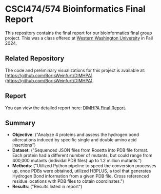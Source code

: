 # CSCI474/574 Bioinformatics Final Report

This repository contains the final report for our bioinformatics final group project. This was a class offered at [Western Washington University](https://www.wwu.edu/) in Fall 2024.
## Related Repository
The code and preliminary visualizations for this project is available at: [https://github.com/BorisWeinfurt/DIMHPA](https://github.com/BorisWeinfurt/DIMHPA).

## Report
You can view the detailed report here: [DIMHPA Final Report](DIMHPA%20Final%20Report.pdf).

## Summary
- **Objective**: ("Analyze 4 proteins and assess the hydrogen bond altercations induced by specific single and double amino acid insertions")
- **Dataset**: ("Sequenced JSON files from Rosetta into PDB file format. Each protein had a different number of mutants, but could range from 400,000 mutants (individal PDB files) up to 1.2 million mutants.")
- **Methods**: ("Utilized Python pipeline to speed the conversion processes up, once PDBs were obtained, utilized HBPLUS, a tool that generates Hydrogen Bond information from a given PDB file. Cross referenced residue locations with PDB files to obtain coordinates.")
- **Results**: ("Results listed in report")
